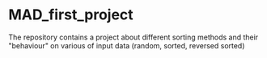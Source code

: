 # MAD_first_project
The repository contains a project about different sorting methods and their "behaviour" on various of input data (random, sorted, reversed sorted)
